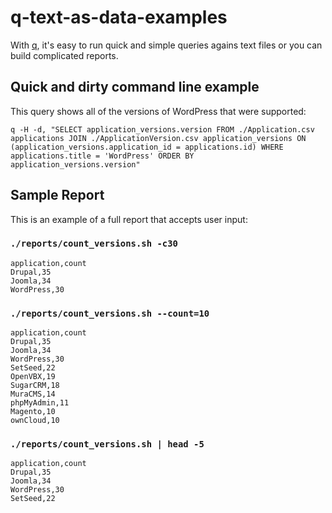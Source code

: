 # q-text-as-data-examples

With [q](https://github.com/harelba/q), it's easy to run quick and simple
queries agains text files or you can build complicated reports.

## Quick and dirty command line example

This query shows all of the versions of WordPress that were supported:

    q -H -d, "SELECT application_versions.version FROM ./Application.csv applications JOIN ./ApplicationVersion.csv application_versions ON (application_versions.application_id = applications.id) WHERE applications.title = 'WordPress' ORDER BY application_versions.version"

## Sample Report

This is an example of a full report that accepts user input:

### `./reports/count_versions.sh -c30`

    application,count
    Drupal,35
    Joomla,34
    WordPress,30

### `./reports/count_versions.sh --count=10`

    application,count
    Drupal,35
    Joomla,34
    WordPress,30
    SetSeed,22
    OpenVBX,19
    SugarCRM,18
    MuraCMS,14
    phpMyAdmin,11
    Magento,10
    ownCloud,10

### `./reports/count_versions.sh | head -5`

    application,count
    Drupal,35
    Joomla,34
    WordPress,30
    SetSeed,22
